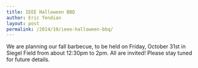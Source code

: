 ```yaml
---
title: IEEE Halloween BBQ
author: Eric Tendian
layout: post
permalink: /2014/10/ieee-halloween-bbq/
---
```


We are planning our fall barbecue, to be held on Friday, October 31st in Siegel Field from about 12:30pm to 2pm. All are invited! Please stay tuned for future details.

